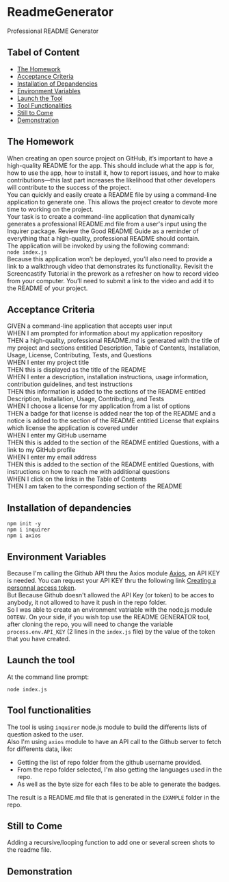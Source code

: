 # ReadmeGenerator
Professional README Generator

## Tabel of Content
- [The Homework](#the-homework)
- [Acceptance Criteria](#acceptance-criteria)
- [Installation of Depandencies](#installation-of-depandencies)
- [Environment Variables](#environment-variables)
- [Launch the Tool](#launch-the-tool)
- [Tool Functionalities](#tool-functionalities)
- [Still to Come](#still-to-come)
- [Demonstration](#demonstration)

## The Homework  
When creating an open source project on GitHub, it’s important to have a high-quality README for the app. This should include what the app is for, how to use the app, how to install it, how to report issues, and how to make contributions—this last part increases the likelihood that other developers will contribute to the success of the project.  
You can quickly and easily create a README file by using a command-line application to generate one. This allows the project creator to devote more time to working on the project.  
Your task is to create a command-line application that dynamically generates a professional README.md file from a user's input using the Inquirer package. Review the Good README Guide as a reminder of everything that a high-quality, professional README should contain.  
The application will be invoked by using the following command:  
```node index.js```  
Because this application won’t be deployed, you’ll also need to provide a link to a walkthrough video that demonstrates its functionality. Revisit the Screencastify Tutorial in the prework as a refresher on how to record video from your computer. You’ll need to submit a link to the video and add it to the README of your project.

## Acceptance Criteria
GIVEN a command-line application that accepts user input  
WHEN I am prompted for information about my application repository  
THEN a high-quality, professional README.md is generated with the title of my project and sections entitled Description, Table of Contents, Installation, Usage, License, Contributing, Tests, and Questions  
WHEN I enter my project title  
THEN this is displayed as the title of the README  
WHEN I enter a description, installation instructions, usage information, contribution guidelines, and test instructions  
THEN this information is added to the sections of the README entitled Description, Installation, Usage, Contributing, and Tests  
WHEN I choose a license for my application from a list of options  
THEN a badge for that license is added near the top of the README and a notice is added to the section of the README entitled License that explains which license the application is covered under  
WHEN I enter my GitHub username  
THEN this is added to the section of the README entitled Questions, with a link to my GitHub profile  
WHEN I enter my email address  
THEN this is added to the section of the README entitled Questions, with instructions on how to reach me with additional questions  
WHEN I click on the links in the Table of Contents  
THEN I am taken to the corresponding section of the README  

## Installation of depandencies

```
npm init -y
npm i inquirer
npm i axios
```

## Environment Variables
Because I'm calling the Github API thru the  Axios module [Axios](https://www.npmjs.com/package/axios), an API KEY is needed.
You can request your API KEY thru the following link [Creating a personnal access token](https://docs.github.com/en/github/authenticating-to-github/creating-a-personal-access-token).  
But Because Github doesn't allowed the API Key (or token) to be acces to anybody, it not allowed to have it push in the repo folder.  
So I was able to create an environment vatriable with the node.js module `DOTENV`.
On your side, if you wish top use the README GENERATOR tool, after cloning the repo, you will need to change the variable `process.env.API_KEY` (2 lines in the `index.js` file) by the value of the token that you have created.

## Launch the tool
At the command line prompt:
```
node index.js
```

## Tool functionalities
The tool is using `inquirer` node.js module to build the differents lists of question asked to the user.  
Also I'm using `axios` module to have an API call to the Github server to fetch for differents data, like:
- Getting the list of repo folder from the github username provided.
- From the repo folder selected, I'm also getting the languages used in the repo.
- As well as the byte size for each files to be able to generate the badges.  

The result is a README.md file that is generated in the ```EXAMPLE``` folder in the repo.

## Still to Come
Adding a recursive/looping function to add one or several screen shots to the readme file.

## Demonstration
